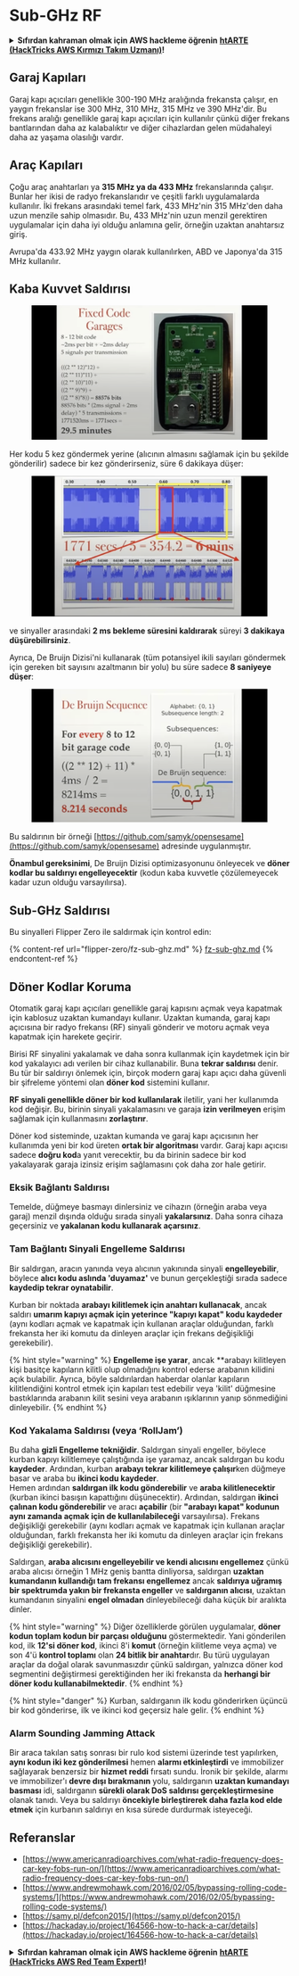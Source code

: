 # Sub-GHz RF

<details>

<summary><strong>Sıfırdan kahraman olmak için AWS hackleme öğrenin</strong> <a href="https://training.hacktricks.xyz/courses/arte"><strong>htARTE (HackTricks AWS Kırmızı Takım Uzmanı)</strong></a><strong>!</strong></summary>

HackTricks'ı desteklemenin diğer yolları:

* **Şirketinizi HackTricks'te reklamını görmek istiyorsanız** veya **HackTricks'i PDF olarak indirmek istiyorsanız** [**ABONELİK PLANLARI**](https://github.com/sponsors/carlospolop)'na göz atın!
* [**Resmi PEASS & HackTricks ürünlerini**](https://peass.creator-spring.com) edinin
* [**PEASS Ailesi'ni**](https://opensea.io/collection/the-peass-family) keşfedin, özel [**NFT'lerimiz**](https://opensea.io/collection/the-peass-family) koleksiyonumuz
* **Katılın** 💬 [**Discord grubuna**](https://discord.gg/hRep4RUj7f) veya [**telegram grubuna**](https://t.me/peass) veya bizi **Twitter** 🐦 [**@carlospolopm**](https://twitter.com/hacktricks\_live)**'da takip edin.**
* **Hacking püf noktalarınızı paylaşarak PR göndererek** [**HackTricks**](https://github.com/carlospolop/hacktricks) ve [**HackTricks Cloud**](https://github.com/carlospolop/hacktricks-cloud) github depolarına katkıda bulunun.

</details>

## Garaj Kapıları

Garaj kapı açıcıları genellikle 300-190 MHz aralığında frekansta çalışır, en yaygın frekanslar ise 300 MHz, 310 MHz, 315 MHz ve 390 MHz'dir. Bu frekans aralığı genellikle garaj kapı açıcıları için kullanılır çünkü diğer frekans bantlarından daha az kalabalıktır ve diğer cihazlardan gelen müdahaleyi daha az yaşama olasılığı vardır.

## Araç Kapıları

Çoğu araç anahtarları ya **315 MHz ya da 433 MHz** frekanslarında çalışır. Bunlar her ikisi de radyo frekanslarıdır ve çeşitli farklı uygulamalarda kullanılır. İki frekans arasındaki temel fark, 433 MHz'nin 315 MHz'den daha uzun menzile sahip olmasıdır. Bu, 433 MHz'nin uzun menzil gerektiren uygulamalar için daha iyi olduğu anlamına gelir, örneğin uzaktan anahtarsız giriş.

Avrupa'da 433.92 MHz yaygın olarak kullanılırken, ABD ve Japonya'da 315 MHz kullanılır.

## **Kaba Kuvvet Saldırısı**

<figure><img src="../../.gitbook/assets/image (1081).png" alt=""><figcaption></figcaption></figure>

Her kodu 5 kez göndermek yerine (alıcının almasını sağlamak için bu şekilde gönderilir) sadece bir kez gönderirseniz, süre 6 dakikaya düşer:

<figure><img src="../../.gitbook/assets/image (616).png" alt=""><figcaption></figcaption></figure>

ve sinyaller arasındaki **2 ms bekleme süresini kaldırarak** süreyi **3 dakikaya düşürebilirsiniz**.

Ayrıca, De Bruijn Dizisi'ni kullanarak (tüm potansiyel ikili sayıları göndermek için gereken bit sayısını azaltmanın bir yolu) bu süre sadece **8 saniyeye düşer**:

<figure><img src="../../.gitbook/assets/image (580).png" alt=""><figcaption></figcaption></figure>

Bu saldırının bir örneği [https://github.com/samyk/opensesame](https://github.com/samyk/opensesame) adresinde uygulanmıştır.

**Önambul gereksinimi**, De Bruijn Dizisi optimizasyonunu önleyecek ve **döner kodlar bu saldırıyı engelleyecektir** (kodun kaba kuvvetle çözülemeyecek kadar uzun olduğu varsayılırsa).

## Sub-GHz Saldırısı

Bu sinyalleri Flipper Zero ile saldırmak için kontrol edin:

{% content-ref url="flipper-zero/fz-sub-ghz.md" %}
[fz-sub-ghz.md](flipper-zero/fz-sub-ghz.md)
{% endcontent-ref %}

## Döner Kodlar Koruma

Otomatik garaj kapı açıcıları genellikle garaj kapısını açmak veya kapatmak için kablosuz uzaktan kumandayı kullanır. Uzaktan kumanda, garaj kapı açıcısına bir radyo frekansı (RF) sinyali gönderir ve motoru açmak veya kapatmak için harekete geçirir.

Birisi RF sinyalini yakalamak ve daha sonra kullanmak için kaydetmek için bir kod yakalayıcı adı verilen bir cihaz kullanabilir. Buna **tekrar saldırısı** denir. Bu tür bir saldırıyı önlemek için, birçok modern garaj kapı açıcı daha güvenli bir şifreleme yöntemi olan **döner kod** sistemini kullanır.

**RF sinyali genellikle döner bir kod kullanılarak** iletilir, yani her kullanımda kod değişir. Bu, birinin sinyali yakalamasını ve garaja **izin verilmeyen** erişim sağlamak için kullanmasını **zorlaştırır**.

Döner kod sisteminde, uzaktan kumanda ve garaj kapı açıcısının her kullanımda yeni bir kod üreten **ortak bir algoritması** vardır. Garaj kapı açıcısı sadece **doğru kod**a yanıt verecektir, bu da birinin sadece bir kod yakalayarak garaja izinsiz erişim sağlamasını çok daha zor hale getirir.

### **Eksik Bağlantı Saldırısı**

Temelde, düğmeye basmayı dinlersiniz ve cihazın (örneğin araba veya garaj) menzil dışında olduğu sırada sinyali **yakalarsınız**. Daha sonra cihaza geçersiniz ve **yakalanan kodu kullanarak açarsınız**.

### Tam Bağlantı Sinyali Engelleme Saldırısı

Bir saldırgan, aracın yanında veya alıcının yakınında sinyali **engelleyebilir**, böylece **alıcı kodu aslında 'duyamaz'** ve bunun gerçekleştiği sırada sadece **kaydedip tekrar oynatabilir**.

Kurban bir noktada **arabayı kilitlemek için anahtarı kullanacak**, ancak saldırı **umarım kapıyı açmak için yeterince "kapıyı kapat" kodu kaydeder** (aynı kodları açmak ve kapatmak için kullanan araçlar olduğundan, farklı frekansta her iki komutu da dinleyen araçlar için frekans değişikliği gerekebilir).

{% hint style="warning" %}
**Engelleme işe yarar**, ancak **arabayı kilitleyen kişi basitçe kapıların kilitli olup olmadığını kontrol ederse arabanın kilidini açık bulabilir. Ayrıca, böyle saldırılardan haberdar olanlar kapıların kilitlendiğini kontrol etmek için kapıları test edebilir veya 'kilit' düğmesine bastıklarında arabanın kilit sesini veya arabanın ışıklarının yanıp sönmediğini dinleyebilir.
{% endhint %}

### **Kod Yakalama Saldırısı (veya ‘RollJam’)**

Bu daha **gizli Engelleme tekniğidir**. Saldırgan sinyali engeller, böylece kurban kapıyı kilitlemeye çalıştığında işe yaramaz, ancak saldırgan bu kodu **kaydeder**. Ardından, kurban **arabayı tekrar kilitlemeye çalışır**ken düğmeye basar ve araba bu **ikinci kodu kaydeder**.\
Hemen ardından **saldırgan ilk kodu gönderebilir** ve **araba kilitlenecektir** (kurban ikinci basışın kapattığını düşünecektir). Ardından, saldırgan **ikinci çalınan kodu gönderebilir** ve aracı **açabilir** (bir **"arabayı kapat" kodunun aynı zamanda açmak için de kullanılabileceği** varsayılırsa). Frekans değişikliği gerekebilir (aynı kodları açmak ve kapatmak için kullanan araçlar olduğundan, farklı frekansta her iki komutu da dinleyen araçlar için frekans değişikliği gerekebilir).

Saldırgan, **araba alıcısını engelleyebilir ve kendi alıcısını engellemez** çünkü araba alıcısı örneğin 1 MHz geniş bantta dinliyorsa, saldırgan **uzaktan kumandanın kullandığı tam frekansı engellemez** ancak **saldırıya uğramış bir spektrumda yakın bir frekansta engeller** ve **saldırganın alıcısı**, uzaktan kumandanın sinyalini **engel olmadan** dinleyebileceği daha küçük bir aralıkta dinler.

{% hint style="warning" %}
Diğer özelliklerde görülen uygulamalar, **döner kodun toplam kodun bir parçası olduğunu** göstermektedir. Yani gönderilen kod, ilk **12'si döner kod**, ikinci 8'i **komut** (örneğin kilitleme veya açma) ve son 4'ü **kontrol toplamı** olan **24 bitlik bir anahtar**dır. Bu türü uygulayan araçlar da doğal olarak savunmasızdır çünkü saldırgan, yalnızca döner kod segmentini değiştirmesi gerektiğinden her iki frekansta da **herhangi bir döner kodu kullanabilmektedir**.
{% endhint %}

{% hint style="danger" %}
Kurban, saldırganın ilk kodu gönderirken üçüncü bir kod gönderirse, ilk ve ikinci kod geçersiz hale gelir.
{% endhint %}
### Alarm Sounding Jamming Attack

Bir araca takılan satış sonrası bir rulo kod sistemi üzerinde test yapılırken, **aynı kodun iki kez gönderilmesi** hemen **alarmı etkinleştirdi** ve immobilizer sağlayarak benzersiz bir **hizmet reddi** fırsatı sundu. İronik bir şekilde, alarmı ve immobilizer'ı **devre dışı bırakmanın** yolu, saldırganın **uzaktan kumandayı basması** idi, saldırganın **sürekli olarak DoS saldırısı gerçekleştirmesine** olanak tanıdı. Veya bu saldırıyı **öncekiyle birleştirerek daha fazla kod elde etmek** için kurbanın saldırıyı en kısa sürede durdurmak isteyeceği.

## Referanslar

* [https://www.americanradioarchives.com/what-radio-frequency-does-car-key-fobs-run-on/](https://www.americanradioarchives.com/what-radio-frequency-does-car-key-fobs-run-on/)
* [https://www.andrewmohawk.com/2016/02/05/bypassing-rolling-code-systems/](https://www.andrewmohawk.com/2016/02/05/bypassing-rolling-code-systems/)
* [https://samy.pl/defcon2015/](https://samy.pl/defcon2015/)
* [https://hackaday.io/project/164566-how-to-hack-a-car/details](https://hackaday.io/project/164566-how-to-hack-a-car/details)

<details>

<summary><strong>Sıfırdan kahraman olmak için AWS hackleme öğrenin</strong> <a href="https://training.hacktricks.xyz/courses/arte"><strong>htARTE (HackTricks AWS Red Team Expert)</strong></a><strong>!</strong></summary>

HackTricks'ı desteklemenin diğer yolları:

* **Şirketinizi HackTricks'te reklamını görmek istiyorsanız** veya **HackTricks'i PDF olarak indirmek istiyorsanız** [**ABONELİK PLANLARI**](https://github.com/sponsors/carlospolop)'na göz atın!
* [**Resmi PEASS & HackTricks ürünlerini**](https://peass.creator-spring.com) edinin
* [**The PEASS Family'yi**](https://opensea.io/collection/the-peass-family) keşfedin, özel [**NFT'lerimiz**](https://opensea.io/collection/the-peass-family) koleksiyonumuz
* **💬 [**Discord grubuna**](https://discord.gg/hRep4RUj7f) katılın veya [**telegram grubuna**](https://t.me/peass) katılın veya bizi **Twitter** 🐦 [**@carlospolopm**](https://twitter.com/hacktricks\_live)** takip edin.**
* **Hacking püf noktalarınızı paylaşarak PR'lar göndererek** [**HackTricks**](https://github.com/carlospolop/hacktricks) ve [**HackTricks Cloud**](https://github.com/carlospolop/hacktricks-cloud) github depolarına katkıda bulunun.

</details>
